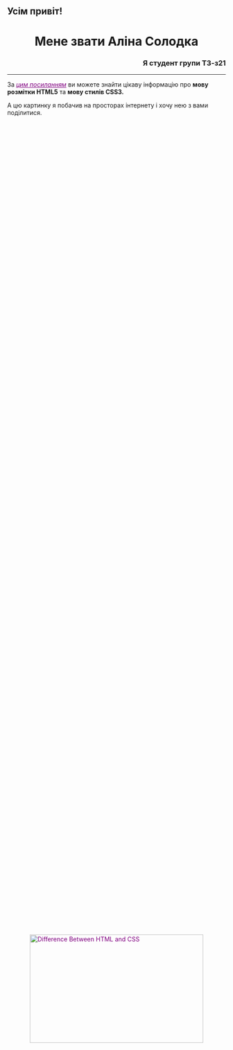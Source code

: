<!DOCTYPE html>
<head>
  <meta charset="UTF-8">
  <meta name="viewport">
  <title>Document</title>
  <style>
    a:link {
  color: purple;
  background-color: transparent;
  text-decoration: underline;
}
   .center {
    display: flex;
    justify-content: center;
    align-items: center;
    height: 100vh; /* 100% высоты видимой области страницы */
  }
  </style>
</head>
<body>
  <h2 id=>Усім привіт!</h2>
  <h1 align=center id="top"><b>Мене звати Аліна Солодка</b></h1>
  <h3 align=right id="top">Я студент групи ТЗ-з21</h3>
  <hr>
  <p>За <i><a href="https://w3schoolsua.github.io/html/html_css.html#gsc.tab=0/">цим посиланням</a></i> ви можете знайти цікаву інформацію про <b>мову розмітки HTML5</b> та <b>мову стилів CSS3.</b></p>
<p>А цю картинку я побачив на просторах інтернету і хочу нею з вами поділитися.</p>
  <div class="center">
   <a href="https://www.interviewbit.com/blog/difference-between-html-and-css/"><img src="https://www.interviewbit.com/blog/wp-content/uploads/2021/10/HTML-and-CSS-800x472.png" alt="Difference Between HTML and CSS" style="float:center;width:400px;height:250px;"></a>
    </div>
  <p>Вона <b>клікабельна</b> і якщо <b>по ній <i>клікнути,</i></b> то можна перейти на сайт звідки її було взято.</p>
  <hr>
</body>
  
